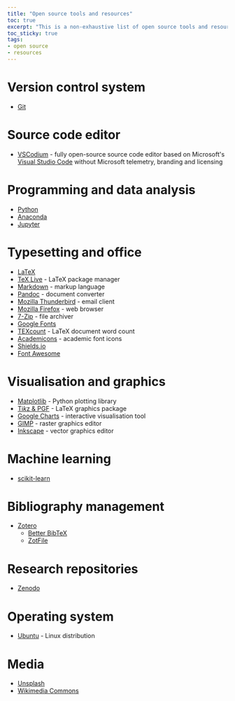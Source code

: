 ```yaml
---
title: "Open source tools and resources"
toc: true
excerpt: "This is a non-exhaustive list of open source tools and resources I use. I will update this list from time to time."
toc_sticky: true
tags:
- open source
- resources
---
```


# Version control system

* [Git](https://git-scm.com/)

# Source code editor

* [VSCodium](https://vscodium.github.io/) - fully open-source source code editor based on Microsoft's [Visual Studio Code](https://code.visualstudio.com/) without Microsoft telemetry, branding and licensing

# Programming and data analysis

* [Python](https://www.python.org/)
* [Anaconda](https://www.anaconda.com/)
* [Jupyter](https://jupyter.org/)

# Typesetting and office

* [LaTeX](https://www.latex-project.org/)
* [TeX Live](https://tug.org/texlive/) - LaTeX package manager
* [Markdown](https://daringfireball.net/projects/markdown/syntax) - markup language
* [Pandoc](https://pandoc.org/) - document converter
* [Mozilla Thunderbird](https://www.thunderbird.net/) - email client
* [Mozilla Firefox](https://www.mozilla.org/en-US/firefox/new/) - web browser
* [7-Zip](https://www.7-zip.org/) - file archiver
* [Google Fonts](https://fonts.google.com/)
* [TEXcount](https://ctan.org/pkg/texcount) - LaTeX document word count
* [Academicons](https://jpswalsh.github.io/academicons/) - academic font icons
* [Shields.io](https://shields.io/)
* [Font Awesome](https://fontawesome.com/)

# Visualisation and graphics

* [Matplotlib](https://matplotlib.org/) - Python plotting library
* [Ti*k*z & PGF](https://ctan.org/pkg/pgf) - LaTeX graphics package
* [Google Charts](https://developers.google.com/chart/) - interactive visualisation tool
* [GIMP](https://www.gimp.org/) - raster graphics editor
* [Inkscape](https://inkscape.org/) - vector graphics editor

# Machine learning

* [scikit-learn](https://scikit-learn.org/)

# Bibliography management

* [Zotero](https://www.zotero.org)
  * [Better BibTeX](https://retorque.re/zotero-better-bibtex/)
  * [ZotFile](http://zotfile.com/)

# Research repositories

* [Zenodo](https://zenodo.org)
  
# Operating system

* [Ubuntu](https://www.ubuntu.com/) - Linux distribution

# Media

* [Unsplash](https://unsplash.com/)
* [Wikimedia Commons](https://commons.wikimedia.org/)
